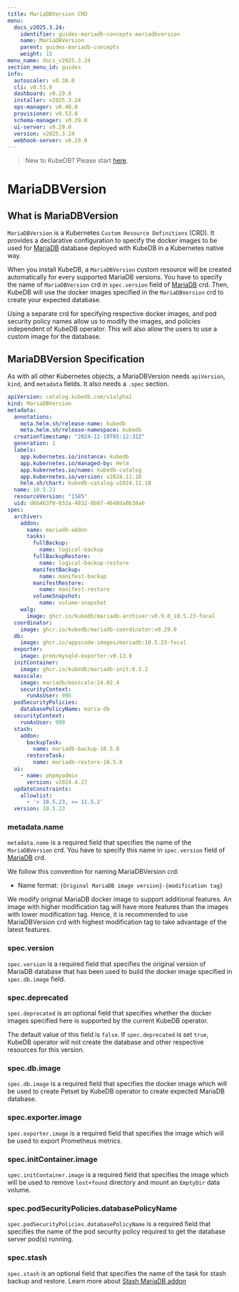 ```yaml
---
title: MariaDBVersion CRD
menu:
  docs_v2025.3.24:
    identifier: guides-mariadb-concepts-mariadbversion
    name: MariaDBVersion
    parent: guides-mariadb-concepts
    weight: 15
menu_name: docs_v2025.3.24
section_menu_id: guides
info:
  autoscaler: v0.38.0
  cli: v0.53.0
  dashboard: v0.29.0
  installer: v2025.3.24
  ops-manager: v0.40.0
  provisioner: v0.53.0
  schema-manager: v0.29.0
  ui-server: v0.29.0
  version: v2025.3.24
  webhook-server: v0.29.0
---
```


> New to KubeDB? Please start [here](/docs/v2025.3.24/README).

# MariaDBVersion

## What is MariaDBVersion

`MariaDBVersion` is a Kubernetes `Custom Resource Definitions` (CRD). It provides a declarative configuration to specify the docker images to be used for [MariaDB](https://www.mariadb.com) database deployed with KubeDB in a Kubernetes native way.

When you install KubeDB, a `MariaDBVersion` custom resource will be created automatically for every supported MariaDB versions. You have to specify the name of `MariaDBVersion` crd in `spec.version` field of [MariaDB](/docs/v2025.3.24/guides/mariadb/concepts/mariadb) crd. Then, KubeDB will use the docker images specified in the `MariaDBVersion` crd to create your expected database.

Using a separate crd for specifying respective docker images, and pod security policy names allow us to modify the images, and policies independent of KubeDB operator.  This will also allow the users to use a custom image for the database.

## MariaDBVersion Specification

As with all other Kubernetes objects, a MariaDBVersion needs `apiVersion`, `kind`, and `metadata` fields. It also needs a `.spec` section.

```yaml
apiVersion: catalog.kubedb.com/v1alpha1
kind: MariaDBVersion
metadata:
  annotations:
    meta.helm.sh/release-name: kubedb
    meta.helm.sh/release-namespace: kubedb
  creationTimestamp: "2024-12-19T05:12:32Z"
  generation: 1
  labels:
    app.kubernetes.io/instance: kubedb
    app.kubernetes.io/managed-by: Helm
    app.kubernetes.io/name: kubedb-catalog
    app.kubernetes.io/version: v2024.11.18
    helm.sh/chart: kubedb-catalog-v2024.11.18
  name: 10.5.23
  resourceVersion: "1585"
  uid: d6b463f0-032a-4832-8b87-4648da0b38a6
spec:
  archiver:
    addon:
      name: mariadb-addon
      tasks:
        fullBackup:
          name: logical-backup
        fullBackupRestore:
          name: logical-backup-restore
        manifestBackup:
          name: manifest-backup
        manifestRestore:
          name: manifest-restore
        volumeSnapshot:
          name: volume-snapshot
    walg:
      image: ghcr.io/kubedb/mariadb-archiver:v0.9.0_10.5.23-focal
  coordinator:
    image: ghcr.io/kubedb/mariadb-coordinator:v0.29.0
  db:
    image: ghcr.io/appscode-images/mariadb:10.5.23-focal
  exporter:
    image: prom/mysqld-exporter:v0.13.0
  initContainer:
    image: ghcr.io/kubedb/mariadb-init:0.5.2
  maxscale:
    image: mariadb/maxscale:24.02.4
    securityContext:
      runAsUser: 995
  podSecurityPolicies:
    databasePolicyName: maria-db
  securityContext:
    runAsUser: 999
  stash:
    addon:
      backupTask:
        name: mariadb-backup-10.5.8
      restoreTask:
        name: mariadb-restore-10.5.8
  ui:
    - name: phpmyadmin
      version: v2024.4.27
  updateConstraints:
    allowlist:
      - '> 10.5.23, <= 11.5.2'
  version: 10.5.23
```

### metadata.name

`metadata.name` is a required field that specifies the name of the `MariaDBVersion` crd. You have to specify this name in `spec.version` field of [MariaDB](/docs/v2025.3.24/guides/mariadb/concepts/mariadb) crd.

We follow this convention for naming MariaDBVersion crd:

- Name format: `{Original MariaDB image version}-{modification tag}`

We modify original MariaDB docker image to support additional features. An image with higher modification tag will have more features than the images with lower modification tag. Hence, it is recommended to use MariaDBVersion crd with highest modification tag to take advantage of the latest features.

### spec.version

`spec.version` is a required field that specifies the original version of MariaDB database that has been used to build the docker image specified in `spec.db.image` field.

### spec.deprecated

`spec.deprecated` is an optional field that specifies whether the docker images specified here is supported by the current KubeDB operator.

The default value of this field is `false`. If `spec.deprecated` is set `true`, KubeDB operator will not create the database and other respective resources for this version.

### spec.db.image

`spec.db.image` is a required field that specifies the docker image which will be used to create Petset by KubeDB operator to create expected MariaDB database.

### spec.exporter.image

`spec.exporter.image` is a required field that specifies the image which will be used to export Prometheus metrics.

### spec.initContainer.image

`spec.initContainer.image` is a required field that specifies the image which will be used to remove `lost+found` directory and mount an `EmptyDir` data volume.

### spec.podSecurityPolicies.databasePolicyName

`spec.podSecurityPolicies.databasePolicyName` is a required field that specifies the name of the pod security policy required to get the database server pod(s) running.

### spec.stash

`spec.stash` is an optional field that specifies the name of the task for stash backup and restore. Learn more about [Stash MariaDB addon](https://stash.run/docs/v2021.03.08/addons/mariadb/)

